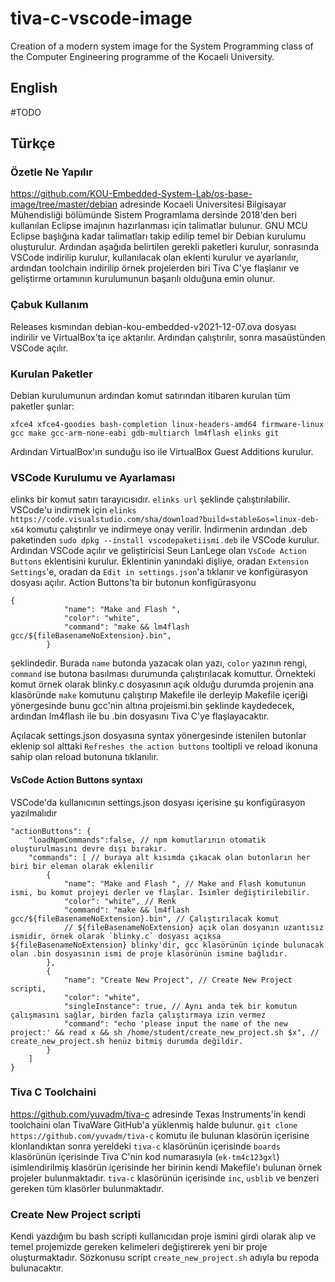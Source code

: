 # tiva-c-vscode-image


Creation of a modern system image for the System Programming class of the Computer Engineering programme of the Kocaeli University. 


<!---

Creating a modern system image for the System Programming class of the Computer Engineering programme of the Kocaeli University. 

After following the previous Linuxer's system image creation guide (until the GNU MCU Eclipse) and creating a base Debian XFCE installation, I decided to look into using VSCode and I apparently could, if I used VSCode as the text editor and the GUI for the commands that will make and flash the projects in the background. The guide I mentioned is: https://github.com/KOU-Embedded-System-Lab/os-base-image/tree/master/debian

I found a GitHub repository where the Tiva C board toolchain (distributed with Texas Code Composer Studio) was uploaded and cloned it. According to the usage instructions I could just go into a project, run 'make' to build the project and flash the .bin file located in the 'gcc' folder, using 'lm4flash'. And it worked.
But your average student would not know about Linux and it could provide a huge difficulty curve for a fresh student to use a terminal, and I have discovered a VSCode addon called 'VsCode Action Buttons' by 'Seun LanLege', and saw how easy it was to create custom buttons to run custom commands. The user's settings.json is modified to include the custom commands and the syntax is something like:

--->

## English
#TODO

## Türkçe


### Özetle Ne Yapılır

https://github.com/KOU-Embedded-System-Lab/os-base-image/tree/master/debian adresinde Kocaeli Üniversitesi Bilgisayar Mühendisliği bölümünde Sistem Programlama dersinde 2018'den beri kullanılan Eclipse imajının hazırlanması için talimatlar bulunur. GNU MCU Eclipse başlığına kadar talimatları takip edilip temel bir Debian kurulumu oluşturulur. Ardından aşağıda belirtilen gerekli paketleri kurulur, sonrasında VSCode indirilip kurulur, kullanılacak olan eklenti kurulur ve ayarlanılır, ardından toolchain indirilip örnek projelerden biri Tiva C'ye flaşlanır ve geliştirme ortamının kurulumunun başarılı olduğuna emin olunur.

### Çabuk Kullanım

Releases kısmından debian-kou-embedded-v2021-12-07.ova dosyası indirilir ve VirtualBox'ta içe aktarılır. Ardından çalıştırılır, sonra masaüstünden VSCode açılır.

### Kurulan Paketler
Debian kurulumunun ardından komut satırından itibaren kurulan tüm paketler şunlar:

`xfce4 xfce4-goodies bash-completion linux-headers-amd64 firmware-linux gcc make gcc-arm-none-eabi gdb-multiarch lm4flash elinks git`

Ardından VirtualBox'ın sunduğu iso ile VirtualBox Guest Additions kurulur.

### VSCode Kurulumu ve Ayarlaması

elinks bir komut satırı tarayıcısıdır. `elinks url` şeklinde çalıştırılabilir. VSCode'u indirmek için `elinks https://code.visualstudio.com/sha/download?build=stable&os=linux-deb-x64` komutu çalıştırılır ve indirmeye onay verilir. İndirmenin ardından .deb paketinden `sudo dpkg --install vscodepaketiismi.deb` ile VSCode kurulur. Ardından VSCode açılır ve geliştiricisi Seun LanLege olan `VsCode Action Buttons` eklentisini kurulur. Eklentinin yanındaki dişliye, oradan `Extension Settings`'e, oradan da `Edit in settings.json`'a tıklanır ve konfigürasyon dosyası açılır. Action Buttons'ta bir butonun konfigürasyonu 

    {
                "name": "Make and Flash ",
                "color": "white",
                "command": "make && lm4flash gcc/${fileBasenameNoExtension}.bin",
            }

şeklindedir. Burada `name` butonda yazacak olan yazı, `color` yazının rengi, `command` ise butona basılması durumunda çalıştırılacak komuttur. Örnekteki komut örnek olarak blinky.c dosyasının açık olduğu durumda projenin ana klasöründe `make` komutunu çalıştırıp Makefile ile derleyip Makefile içeriği yönergesinde bunu gcc'nin altına projeismi.bin şeklinde kaydedecek, ardından lm4flash ile bu .bin dosyasını Tiva C'ye flaşlayacaktır.

Açılacak settings.json dosyasına syntax yönergesinde istenilen butonlar eklenip sol alttaki `Refreshes the action buttons` tooltipli ve reload ikonuna sahip olan reload butonuna tıklanılır.

#### VsCode Action Buttons syntaxı
VSCode'da kullanıcının settings.json dosyası içerisine şu konfigürasyon yazılmalıdır

    "actionButtons": {
        "loadNpmCommands":false, // npm komutlarının otomatik oluşturulmasını devre dışı bırakır.
        "commands": [ // buraya alt kısımda çıkacak olan butonların her biri bir eleman olarak eklenilir
            {
                "name": "Make and Flash ", // Make and Flash komutunun ismi, bu komut projeyi derler ve flaşlar. İsimler değiştirilebilir.
                "color": "white", // Renk
                "command": "make && lm4flash gcc/${fileBasenameNoExtension}.bin", // Çalıştırılacak komut
                // ${fileBasenameNoExtension} açık olan dosyanın uzantısız ismidir, örnek olarak `blinky.c` dosyası açıksa ${fileBasenameNoExtension} blinky'dir, gcc klasörünün içinde bulunacak olan .bin dosyasının ismi de proje klasörünün ismine bağlıdır.
            },
            {
                "name": "Create New Project", // Create New Project scripti, 
                "color": "white",
                "singleInstance": true, // Aynı anda tek bir komutun çalışmasını sağlar, birden fazla çalıştırmaya izin vermez
                "command": "echo 'please input the name of the new project:' && read x && sh /home/student/create_new_project.sh $x", // create_new_project.sh henüz bitmiş durumda değildir.
            }
        ]
    }

### Tiva C Toolchaini

https://github.com/yuvadm/tiva-c adresinde Texas Instruments'in kendi toolchaini olan TivaWare GitHub'a yüklenmiş halde bulunur. `git clone https://github.com/yuvadm/tiva-c` komutu ile bulunan klasörün içerisine klonlandıktan sonra yereldeki `tiva-c` klasörünün içerisinde `boards` klasörünün içerisinde Tiva C'nin kod numarasıyla (`ek-tm4c123gxl`) isimlendirilmiş klasörün içerisinde her birinin kendi Makefile'ı bulunan örnek projeler bulunmaktadır. `tiva-c` klasörünün içerisinde `inc`, `usblib` ve benzeri gereken tüm klasörler bulunmaktadır.

### Create New Project scripti
Kendi yazdığım bu bash scripti kullanıcıdan proje ismini girdi olarak alıp ve temel projemizde gereken kelimeleri değiştirerek yeni bir proje oluşturmaktadır. Sözkonusu script `create_new_project.sh` adıyla bu repoda bulunacaktır. 